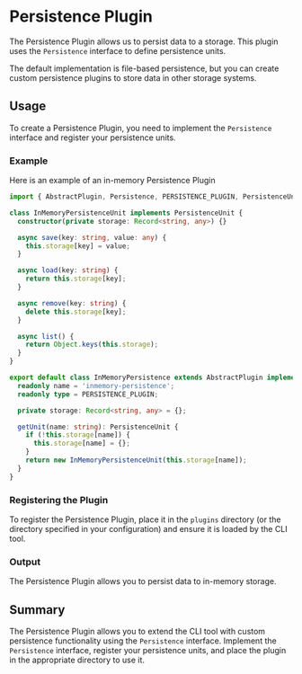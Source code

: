 # Persistence Plugin

The Persistence Plugin allows us to persist data to a storage. This plugin uses the `Persistence` interface to define persistence units.

The default implementation is file-based persistence, but you can create custom persistence plugins to store data in other storage systems.

## Usage

To create a Persistence Plugin, you need to implement the `Persistence` interface and register your persistence units.

### Example

Here is an example of an in-memory Persistence Plugin

```typescript
import { AbstractPlugin, Persistence, PERSISTENCE_PLUGIN, PersistenceUnit } from '@letrun/core';

class InMemoryPersistenceUnit implements PersistenceUnit {
  constructor(private storage: Record<string, any>) {}

  async save(key: string, value: any) {
    this.storage[key] = value;
  }

  async load(key: string) {
    return this.storage[key];
  }

  async remove(key: string) {
    delete this.storage[key];
  }

  async list() {
    return Object.keys(this.storage);
  }
}

export default class InMemoryPersistence extends AbstractPlugin implements Persistence {
  readonly name = 'inmemory-persistence';
  readonly type = PERSISTENCE_PLUGIN;

  private storage: Record<string, any> = {};

  getUnit(name: string): PersistenceUnit {
    if (!this.storage[name]) {
      this.storage[name] = {};
    }
    return new InMemoryPersistenceUnit(this.storage[name]);
  }
}
```

### Registering the Plugin

To register the Persistence Plugin, place it in the `plugins` directory (or the directory specified in your configuration) and ensure it is loaded by the CLI tool.

### Output

The Persistence Plugin allows you to persist data to in-memory storage.

## Summary

The Persistence Plugin allows you to extend the CLI tool with custom persistence functionality using the `Persistence` interface.
Implement the `Persistence` interface, register your persistence units, and place the plugin in the appropriate directory to use it.
